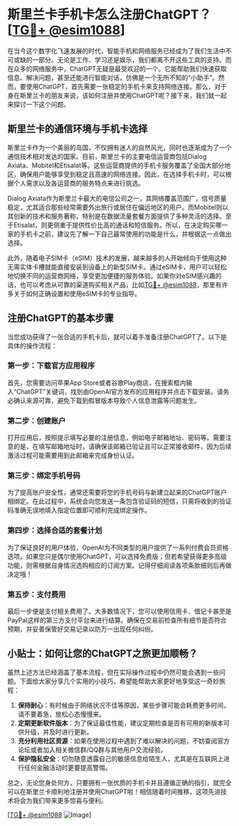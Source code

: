 # 斯里兰卡手机卡怎么注册ChatGPT？[[TG💪+ @esim1088](https://t.me/s/esim1088)]

在当今这个数字化飞速发展的时代，智能手机和网络服务已经成为了我们生活中不可或缺的一部分。无论是工作、学习还是娱乐，我们都离不开这些工具的支持。而在众多的网络服务中，ChatGPT无疑是最受欢迎的一个。它能帮助我们快速获取信息、解决问题，甚至还能进行智能对话，仿佛是一个无所不知的“小助手”。然而，要使用ChatGPT，首先需要一张稳定的手机卡来支持网络连接。那么，对于身在斯里兰卡的朋友来说，该如何注册并使用ChatGPT呢？接下来，我们就一起来探讨一下这个问题。

## 斯里兰卡的通信环境与手机卡选择

斯里兰卡作为一个美丽的岛国，不仅拥有迷人的自然风光，同时也逐渐成为了一个通信技术相对发达的国家。目前，斯里兰卡的主要电信运营商包括Dialog Axiata、Mobitel和Etisalat等。这些运营商提供的手机卡服务覆盖了全国大部分地区，确保用户能够享受到稳定且高速的网络连接。因此，在选择手机卡时，可以根据个人需求以及各运营商的服务特点来进行挑选。

Dialog Axiata作为斯里兰卡最大的电信公司之一，其网络覆盖范围广，信号质量稳定，尤其适合那些经常需要外出旅行或居住在偏远地区的用户。而Mobitel则以其创新的技术和服务著称，特别是在数据流量套餐方面提供了多种灵活的选择。至于Etisalat，则更侧重于提供性价比高的通话和短信服务。所以，在决定购买哪一家的手机卡之前，建议先了解一下自己最常使用的功能是什么，并根据这一点做出选择。

此外，随着电子SIM卡（eSIM）技术的发展，越来越多的人开始倾向于使用这种无需实体卡槽就能直接安装到设备上的新型SIM卡。通过eSIM卡，用户可以轻松地切换不同的运营商网络，享受更加便捷的服务体验。如果你对eSIM感兴趣的话，也可以考虑从可靠的渠道购买相关产品，比如[TG💪+ @esim1088](https://t.me/s/esim1088)，那里有许多关于如何正确设置和使用eSIM卡的专业指导。

## 注册ChatGPT的基本步骤

当您成功获得了一张合适的手机卡后，就可以着手准备注册ChatGPT了。以下是具体的操作流程：

### 第一步：下载官方应用程序
首先，您需要访问苹果App Store或者谷歌Play商店，在搜索框内输入“ChatGPT”关键词，找到由OpenAI官方发布的应用程序并点击下载安装。请务必确认来源可靠，避免下载到假冒版本导致个人信息泄露等问题发生。

### 第二步：创建账户
打开应用后，按照提示填写必要的注册信息，例如电子邮箱地址、密码等。需要注意的是，在填写邮箱地址时，请确保该邮箱已验证且可以正常接收邮件，因为后续激活过程可能需要用到此邮箱来完成身份认证。

### 第三步：绑定手机号码
为了提高账户安全性，通常还需要将您的手机号码与新建立起来的ChatGPT账户相绑定。在此过程中，系统会向您发送一条包含验证码的短信，只需将收到的验证码准确无误地填入指定位置即可顺利完成绑定操作。

### 第四步：选择合适的套餐计划
为了保证良好的用户体验，OpenAI为不同类型的用户提供了一系列付费会员资格选项。如果您只是偶尔使用ChatGPT，可以选择免费版；但若希望获得更多高级功能，则需根据自身情况选购相应的订阅方案。记得仔细阅读各项条款细则后再做决定哦！

### 第五步：支付费用
最后一步便是支付相关费用了。大多数情况下，您可以使用信用卡、借记卡甚至是PayPal这样的第三方支付平台来进行结算。确保在交易前检查所有细节是否符合预期，并妥善保管好交易记录以防万一出现任何纠纷。

## 小贴士：如何让您的ChatGPT之旅更加顺畅？

虽然上述方法已经涵盖了基本流程，但在实际操作过程中仍然可能会遇到一些问题。下面给大家分享几个实用的小技巧，希望能帮助大家更好地享受这一奇妙旅程：

1. **保持耐心**：有时候由于网络状况不佳等原因，某些步骤可能会耗费更多时间，请不要着急，放松心态慢慢来。
2. **定期更新软件版本**：为了保证最佳性能，建议定期检查是否有可用的新版本可供升级，并及时进行更新。
3. **充分利用社区资源**：如果在使用过程中遇到了难以解决的问题，不妨查阅官方论坛或者加入相关微信群/QQ群与其他用户交流经验。
4. **保护隐私安全**：切勿随意透露自己的敏感信息给陌生人，尤其是在互联网上进行任何金融活动时更要提高警惕。

总之，无论您身处何方，只要拥有一张优质的手机卡并且遵循正确的指引，就完全可以在斯里兰卡顺利地注册并使用ChatGPT啦！相信随着时间推移，这项先进技术将会为我们带来更多惊喜与便利。

[[TG💪+ @esim1088](https://t.me/s/esim1088) ![Image](https://i.postimg.cc/4NQfJmqS/Snipaste-2025-05-13-00-14-12.png)]